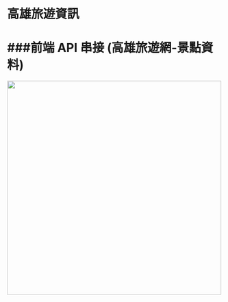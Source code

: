 # 高雄旅遊資訊
###前端 API 串接 (高雄旅遊網-景點資料)
===
<img src="https://github.com/physicx594/Kaohsiung-Travel/blob/master/readme_IMG.png"  width=500  />


